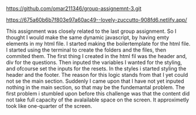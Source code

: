 <!-- git hub link -->
https://github.com/omar211346/group-assignemnt-3.git

<!-- netlify -->
https://675a60b6b7f803e97a60ac49--lovely-zuccutto-908fd6.netlify.app/




This assignment was closely related to the last group assignment. So I thought I would make the same dynamic javascript, by having emty elements in my html file. I started making the boilertemplate for the html file. I started using the terminal to create the folders and the files, then commited them. The first thing I created in the html fil was the header and, div for the questions. Then inputed the variables I wanted for the styling, and ofcourse set the inputs for the resets. In the styles i started styling the header and the footer. The reason for this logic stands from that I yet could not se the main section. Suddenly I came upon that I have not yet inputed nothing in the main section, so that may be the fundemantal problem. The first problem i stumbled upon before this challenge was that the content did not take full capacity of the avalailable space on the screen. It approximetly took like one-quarter of the screen. 